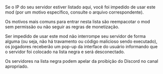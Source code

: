 Se o IP do seu servidor estiver listado aqui, você foi impedido de usar este mod (por um motivo específico, consulte o arquivo correspondente).

Os motivos mais comuns para entrar nesta lista são reempacotar o mod sem permissão ou não seguir as regras de monetização.

Ser impedido de usar este mod não interrompe seu servidor de forma alguma (ou seja, não há travamento ou código malicioso sendo executado), os jogadores receberão um pop-up da interface do usuário informando que o servidor foi colocado na lista negra e será desconectado.

Os servidores na lista negra podem apelar da proibição do Discord no canal apropriado.
